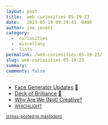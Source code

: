 ```yaml
---
layout: post
title:  web.curiosities 05-19-23
date:   2023-05-19 09:29:43 -0400
author: joe jenett
category:
  -  curiosities
  -  miscellany
  -  lists
permalink: /web-curiosities-05-19-23/
slug: web-curiosities-05-19-23
summary: 
comments: false
---
```

<ul class="links">
	<li><a title="Mars After Midnight by dukope" href="https://dukope.itch.io/mars-after-midnight/devlog/532640/face-generator-updates">Face Generator Updates</a> <a href="https://pinboard.in/u:jspohr">📌</a></li>
	<li><a title="Deck of Brilliance" href="https://deckofbrilliance.com/">Deck of Brilliance</a> <a href="https://pinboard.in/u:dogbanjo">📌</a></li>
	<li><a title="Why Are We Not Creative" href="https://whyarewecreative.com/en/">Why Are We (Not) Creative?</a></li>
	<li><a title="Kawandeep Virdee" href="https://whichlight.com/"><small>WHICHLIGHT</small></a></li>
</ul>
<a href="https://brid.gy/publish/mastodon"><small>(cross-posted to mastodon)</small></a>